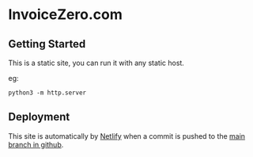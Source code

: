 # InvoiceZero.com

## Getting Started
This is a static site, you can run it with any static host.

eg:
```
python3 -m http.server
```

## Deployment
This site is automatically by [Netlify](https://netlify.com) when a commit is pushed to the [main branch in github](https://github.com/alexishevia/invoicezero.com).
